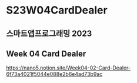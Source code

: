 # S23W04CardDealer
## 스마트앱프로그래밍 2023
## Week 04 Card Dealer

https://nano5.notion.site/Week04-02-Card-Dealer-6f73a4021f5044e088e2b6e4ad73b9ac
